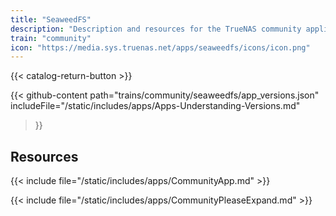 ```yaml
---
title: "SeaweedFS"
description: "Description and resources for the TrueNAS community application called SeaweedFS."
train: "community"
icon: "https://media.sys.truenas.net/apps/seaweedfs/icons/icon.png"
---
```


{{< catalog-return-button >}}

{{< github-content 
    path="trains/community/seaweedfs/app_versions.json"
    includeFile="/static/includes/apps/Apps-Understanding-Versions.md"
>}}

## Resources

{{< include file="/static/includes/apps/CommunityApp.md" >}}

{{< include file="/static/includes/apps/CommunityPleaseExpand.md" >}}
